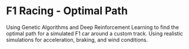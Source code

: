 # F1 Racing - Optimal Path
Using Genetic Algorithms and Deep Reinforcement Learning to find the optimal path for a simulated F1 car around a custom track. Using realistic simulations for acceleration, braking, and wind conditions.
